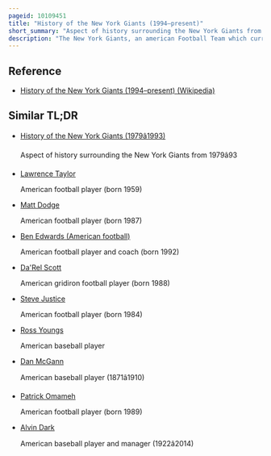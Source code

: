 ```yaml
---
pageid: 10109451
title: "History of the New York Giants (1994–present)"
short_summary: "Aspect of history surrounding the New York Giants from 1994 onward"
description: "The New York Giants, an american Football Team which currently plays in the Nfl's National Football Conference, have qualified for the Postseason ten Times since 1994. After the 1993 Season the Giants entered a new Era with the Retirement of Phil Simms and Lawrence Taylortwo of the most important Figures in Franchise History."
---
```


## Reference

- [History of the New York Giants (1994–present) (Wikipedia)](https://en.wikipedia.org/?curid=10109451)

## Similar TL;DR

- [History of the New York Giants (1979â1993)](/tldr/en/history-of-the-new-york-giants-19791993)

  Aspect of history surrounding the New York Giants from 1979â93

- [Lawrence Taylor](/tldr/en/lawrence-taylor)

  American football player (born 1959)

- [Matt Dodge](/tldr/en/matt-dodge)

  American football player (born 1987)

- [Ben Edwards (American football)](/tldr/en/ben-edwards-american-football)

  American football player and coach (born 1992)

- [Da'Rel Scott](/tldr/en/darel-scott)

  American gridiron football player (born 1988)

- [Steve Justice](/tldr/en/steve-justice)

  American football player (born 1984)

- [Ross Youngs](/tldr/en/ross-youngs)

  American baseball player

- [Dan McGann](/tldr/en/dan-mcgann)

  American baseball player (1871â1910)

- [Patrick Omameh](/tldr/en/patrick-omameh)

  American football player (born 1989)

- [Alvin Dark](/tldr/en/alvin-dark)

  American baseball player and manager (1922â2014)
